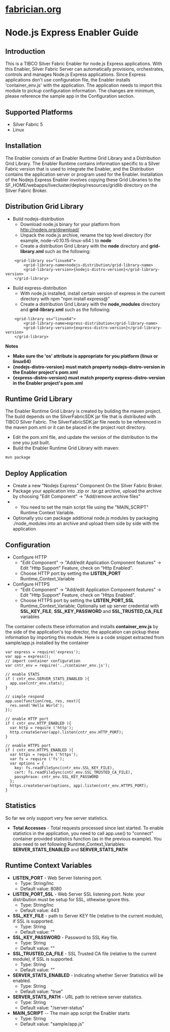 [fabrician.org](http://fabrician.org/)
==========================================================================
Node.js Express Enabler Guide
==========================================================================

Introduction
--------------------------------------
This is a TIBCO Silver Fabric Enabler for node.js Express applications. With this Enabler, Silver Fabric Server can automatically provisions, orchestrates, controls and manages Node.js Express applications. 
Since Express applications don't use configuration file, the Enabler installs 'container_env.js' with the application. The application needs to import this module to pickup configuration information. The 
changes are minimum, please reference the sample app in the Configuration section.   

Supported Platforms
--------------------------------------
* Silver Fabric 5
* Linux

Installation
--------------------------------------
The Enabler consists of an Enabler Runtime Grid Library and a Distribution 
Grid Library. The Enabler Runtime contains information specific to a Silver Fabric version that is used to integrate the Enabler, and the Distribution contains the application server or program used for the 
Enabler. Installation of the Nodejs Express Enabler involves copying these Grid 
Libraries to the SF_HOME/webapps/livecluster/deploy/resources/gridlib directory on the Silver Fabric Broker. 


Distribution Grid Library
--------------------------------------
* Build nodejs-distribution
  * Download node.js binary for your platform from http://nodejs.org/download/
  * Unpack the node.js archive, rename the top level directory (for example, node-v0.10.15-linux-x64 ) to **node**
  * Create a distribution Grid Library with the **node** directory and **grid-library.xml** such as the following:  
```
    <grid-library os="linux64">
        <grid-library-name>nodejs-distribution/grid-library-name>
        <grid-library-version>{nodejs-distro-version}</grid-library-version>
    </grid-library>
```
* Build express-distribution
  * With node.js installed, install certain version of express in the current directory with npm  "npm install express@<version>"
  * Create a distribution Grid Library with the **node_modules** directory and **grid-library.xml** such as the following:  
```
    <grid-library os="linux64">
        <grid-library-name>express-distribution</grid-library-name>
        <grid-library-version>{express-distro-version}</grid-library-version>
    </grid-library>
```

**Notes** 
* **Make sure the 'os' attribute is appropriate for you platform (linux or linux64)**
* **{nodejs-distro-version} must match property nodejs-distro-version in the Enabler project's pom.xml**
* **{express-distro-version} must match property express-distro-version in the Enabler project's pom.xml**

Runtime Grid Library
--------------------------------------
The Enabler Runtime Grid Library is created by building the maven project.  The build depends on the
SilverFabricSDK jar file that is distributed with TIBCO Silver Fabric.  The SilverFabricSDK.jar file needs to
be referenced in the maven pom.xml or it can be placed in the project root directory.

* Edit the pom.xml file, and update the version of the distribution to the one you just built.
* Build the Enabler Runtime Grid Library with maven:

```bash
mvn package
```

Deploy Application
--------------------------------------
* Create a new "Nodejs Express" Component On the Silver Fabric Broker.
* Package your application into .zip or .tar.gz archive, upload the archive by choosing "Edit Component" -> "Add/remove archive files"
* * You need to set the main script file using the "MAIN_SCRIPT" Runtime Context Variable.
* Optionally you can package additional node.js modules by packaging ./node_modules into an archive and upload them side by side with the application

  
Configuration 
--------------------------------------
* Configure HTTP
  * "Edit Component" -> "Add/edit Application Component features" -> Edit "Http Support" Feature, check on "Http Enabled".
  * Choose HTTP port by setting the **LISTEN_PORT** Runtime_Context_Variable
* Configure HTTPS
  * "Edit Component" -> "Add/edit Application Component features" -> Edit "Http Support" Feature, check on "Https Enabled".
  * Choose HTTPS port by setting the **LISTEN_PORT_SSL** Runtime_Context_Variable; Optionally set up server credential with **SSL_KEY_FILE**, **SSL_KEY_PASSWORD** and **SSL_TRUSTED_CA_FILE** variables

The container collects these information and installs **container_env.js** by the side of the application's top director, the application can pickup these information by importing this module. 
Here is a code snippet extracted from sample/app.js installed by the container
```
var express = require('express');
var app = express();
// import container configuration
var cntr_env = require('../container_env.js');

// enable STATS
if ( cntr_env.SERVER_STATS_ENABLED ){
  app.use(cntr_env.stats);
}

// simple respond
app.use(function(req, res, next){
  res.send('Hello World');
});

// enable HTTP port
if ( cntr_env.HTTP_ENABLED ){
  var http = require ('http');
  http.createServer(app).listen(cntr_env.HTTP_PORT);
}

// enable HTTPS port
if ( cntr_env.HTTPS_ENABLED ){
  var https = require ('https');
  var fs = require ('fs');
  var options = {
    key: fs.readFileSync(cntr_env.SSL_KEY_FILE),
    cert: fs.readFileSync(cntr_env.SSL_TRUSTED_CA_FILE),
    passphrase: cntr_env.SSL_KEY_PASSWORD 
  };
  https.createServer(options, app).listen(cntr_env.HTTPS_PORT);
}

``` 

Statistics
--------------------------------------
So far we only support very few server statistics. 
* **Total Accesses** - Total requests processed since last started.
To enable statistics in the application, you need to call app.use() to "connect" container provided statistics function (as in the previous example). You also need to set following Runtime_Context_Variables:
**SERVER_STATS_ENABLED** and **SERVER_STATS_PATH**

Runtime Context Variables
--------------------------------------
* **LISTEN_PORT** - Web Server listening port.  
    * Type: String/Inc
    * Default value: 8080 
* **LISTEN_PORT_SSL** - Web Server SSL listening port.  Note: your distribution must be setup for SSL, othewise ignore this.
    * Type: String/Inc
    * Default value: 443
* **SSL_KEY_FILE** - path to Server KEY file (relative to the current module), if SSL is supported.
    * Type: String
    * Default value: ""
* **SSL_KEY_PASSWORD** - Password to SSL Key file.
    * Type: String
    * Default value: ""
* **SSL_TRUSTED_CA_FILE** - SSL Trusted CA file (relative to the current module), if SSL is supported.
    * Type: String
    * Default value: ""
* **SERVER_STATS_ENABLED** - Indicating whether Server Statistics will be enabled. 
    * Type: String
    * Default value: "true"
* **SERVER_STATS_PATH** - URL path to retrieve server statistics.  
    * Type: String
    * Default value: "/server-status"
* **MAIN_SCRIPT** -- The main app script the Enabler starts
    * Type: String
    * Default value: "sample/app.js"


